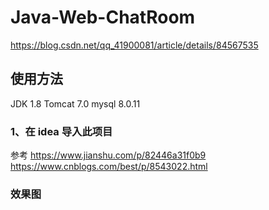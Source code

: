 # Java-Web-ChatRoom
https://blog.csdn.net/qq_41900081/article/details/84567535
                                            
## 使用方法
JDK 1.8
Tomcat 7.0
mysql 8.0.11


### 1、在 idea 导入此项目

参考
https://www.jianshu.com/p/82446a31f0b9
https://www.cnblogs.com/best/p/8543022.html


### 效果图


